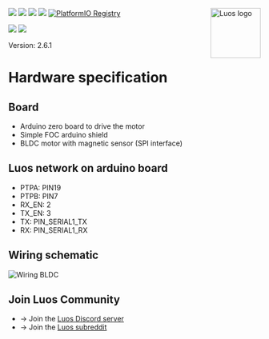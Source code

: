 <a href="https://luos.io"><img src="https://uploads-ssl.webflow.com/601a78a2b5d030260a40b7ad/603e0cc45afbb50963aa85f2_Gif%20noir%20rect.gif" alt="Luos logo" title="Luos" align="right" height="100" /></a>

![](https://github.com/Luos-io/luos_engine/actions/workflows/build.yml/badge.svg)
[![](https://img.shields.io/github/license/Luos-io/luos_engine)](https://github.com/Luos-io/luos_engine/blob/master/LICENSE)
[![](https://img.shields.io/badge/Luos-Documentation-34A3B4)](https://www.luos.io/docs)
[![](http://certified.luos.io)](https://www.luos.io)
[![PlatformIO Registry](https://badges.registry.platformio.org/packages/luos/library/luos_engine.svg)](https://registry.platformio.org/libraries/luos/luos_engine)

[![](https://img.shields.io/discord/902486791658041364?label=Discord&logo=discord&style=social)](http://bit.ly/JoinLuosDiscord)
[![](https://img.shields.io/reddit/subreddit-subscribers/Luos?style=social)](https://www.reddit.com/r/Luos)

Version: 2.6.1

# Hardware specification
## Board​
- Arduino zero board to drive the motor
- Simple FOC arduino shield
- BLDC motor with magnetic sensor (SPI interface)

## Luos network on arduino board​
- PTPA: PIN19
- PTPB: PIN7
- RX_EN: 2
- TX_EN: 3
- TX: PIN_SERIAL1_TX
- RX: PIN_SERIAL1_RX

## Wiring schematic​

![Wiring BLDC](https://raw.githubusercontent.com/Luos-io/Documentation/main/static/assets/images/simplefoc_schematic.drawio.png)


## Join Luos Community

* → Join the [Luos Discord server](http://discord.gg/luos)
* → Join the [Luos subreddit](https://www.reddit.com/r/Luos)
